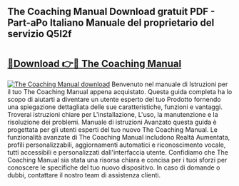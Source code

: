 ## The Coaching Manual Download gratuit PDF - Part-aPo Italiano Manuale del proprietario del servizio Q5I2f

# <h2><a href="http://df9x74x.blite.top/?on=The+Coaching+Manual">🔗Download 👉🔴 The Coaching Manual</a></h2>

[![The Coaching Manual download](https://i.imgur.com/lujVjoI.png)](http://df9x74x.blite.top/?on=The+Coaching+Manual)
Benvenuto nel manuale di Istruzioni per il tuo The Coaching Manual appena acquistato. Questa guida completa ha lo scopo di aiutarti a diventare un utente esperto del tuo Prodotto fornendo una spiegazione dettagliata delle sue caratteristiche, funzioni e vantaggi. Troverai istruzioni chiare per L'installazione, L'uso, la manutenzione e la risoluzione dei problemi. Manuale di istruzioni Avanzato questa guida è progettata per gli utenti esperti del tuo nuovo The Coaching Manual. Le funzionalità avanzate di The Coaching Manual includono Realtà Aumentata, profili personalizzabili, aggiornamenti automatici e riconoscimento vocale, tutti accessibili e personalizzati dall'interfaccia utente. Confidiamo che The Coaching Manual sia stata una risorsa chiara e concisa per i tuoi sforzi per conoscere le specifiche del tuo nuovo dispositivo. In caso di domande o dubbi, contattare il nostro team di assistenza clienti.
